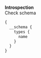 **Introspection**  
Check schema
```javascript
{
  __schema {
    types {
      name
    }
  }
}
````